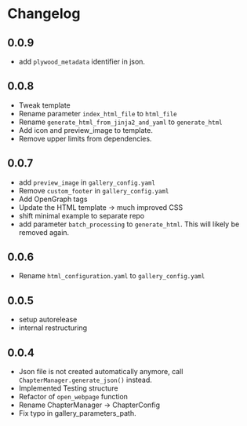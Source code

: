 # Changelog

## 0.0.9

* add `plywood_metadata` identifier in json.

## 0.0.8

* Tweak template
* Rename parameter `index_html_file` to `html_file`
* Rename `generate_html_from_jinja2_and_yaml` to `generate_html`
* Add icon and preview_image to template.
* Remove upper limits from dependencies.
## 0.0.7
* add `preview_image` in `gallery_config.yaml`
* Remove `custom_footer` in `gallery_config.yaml`
* Add OpenGraph tags
* Update the HTML template -> much improved CSS
* shift minimal example to separate repo
* add parameter `batch_processing` to `generate_html`. This will likely be removed again.
## 0.0.6

* Rename `html_configuration.yaml` to `gallery_config.yaml`

## 0.0.5
* setup autorelease
* internal restructuring
## 0.0.4
* Json file is not created automatically anymore, call `ChapterManager.generate_json()` instead.
* Implemented Testing structure
* Refactor of `open_webpage` function
* Rename ChapterManager -> ChapterConfig
* Fix typo in gallery_parameters_path.